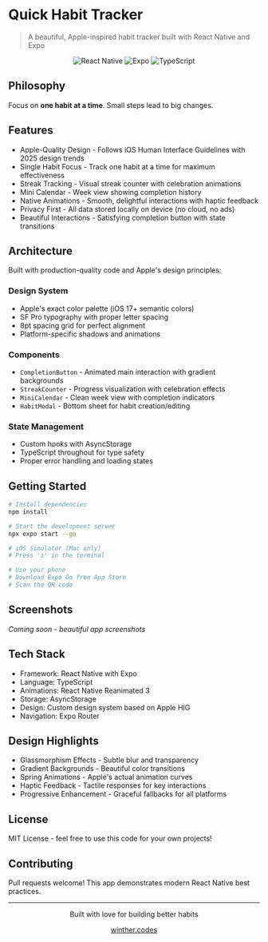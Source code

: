 # Quick Habit Tracker

> A beautiful, Apple-inspired habit tracker built with React Native and Expo

<div align="center">
  <img src="https://img.shields.io/badge/React_Native-20232A?style=for-the-badge&logo=react&logoColor=61DAFB" alt="React Native" />
  <img src="https://img.shields.io/badge/Expo-000020?style=for-the-badge&logo=expo&logoColor=white" alt="Expo" />
  <img src="https://img.shields.io/badge/TypeScript-007ACC?style=for-the-badge&logo=typescript&logoColor=white" alt="TypeScript" />
</div>

## Philosophy

Focus on **one habit at a time**. Small steps lead to big changes.

## Features

- Apple-Quality Design - Follows iOS Human Interface Guidelines with 2025 design trends
- Single Habit Focus - Track one habit at a time for maximum effectiveness  
- Streak Tracking - Visual streak counter with celebration animations
- Mini Calendar - Week view showing completion history
- Native Animations - Smooth, delightful interactions with haptic feedback
- Privacy First - All data stored locally on device (no cloud, no ads)
- Beautiful Interactions - Satisfying completion button with state transitions

## Architecture

Built with production-quality code and Apple's design principles:

### Design System
- Apple's exact color palette (iOS 17+ semantic colors)
- SF Pro typography with proper letter spacing
- 8pt spacing grid for perfect alignment
- Platform-specific shadows and animations

### Components
- `CompletionButton` - Animated main interaction with gradient backgrounds
- `StreakCounter` - Progress visualization with celebration effects  
- `MiniCalendar` - Clean week view with completion indicators
- `HabitModal` - Bottom sheet for habit creation/editing

### State Management
- Custom hooks with AsyncStorage
- TypeScript throughout for type safety
- Proper error handling and loading states

## Getting Started

```bash
# Install dependencies
npm install

# Start the development server
npx expo start --go

# iOS Simulator (Mac only)
# Press 'i' in the terminal

# Use your phone
# Download Expo Go from App Store
# Scan the QR code
```

## Screenshots

*Coming soon - beautiful app screenshots*

## Tech Stack

- Framework: React Native with Expo
- Language: TypeScript
- Animations: React Native Reanimated 3
- Storage: AsyncStorage  
- Design: Custom design system based on Apple HIG
- Navigation: Expo Router

## Design Highlights

- Glassmorphism Effects - Subtle blur and transparency
- Gradient Backgrounds - Beautiful color transitions
- Spring Animations - Apple's actual animation curves
- Haptic Feedback - Tactile responses for key interactions
- Progressive Enhancement - Graceful fallbacks for all platforms

## License

MIT License - feel free to use this code for your own projects!

## Contributing

Pull requests welcome! This app demonstrates modern React Native best practices.

---

<div align="center">
  <p>Built with love for building better habits</p>
  <p><a href="https://winther.codes">winther.codes</a></p>
</div>
